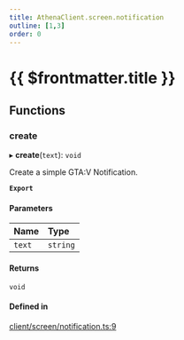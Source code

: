 ```yaml
---
title: AthenaClient.screen.notification
outline: [1,3]
order: 0
---
```


# {{ $frontmatter.title }}


## Functions

### create

▸ **create**(`text`): `void`

Create a simple GTA:V Notification.

**`Export`**

#### Parameters

| Name | Type |
| :------ | :------ |
| `text` | `string` |

#### Returns

`void`

#### Defined in

[client/screen/notification.ts:9](https://github.com/Stuyk/altv-athena/blob/627294b/src/core/client/screen/notification.ts#L9)
